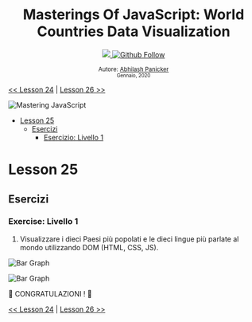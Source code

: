 <div align="center">
  <h1> Masterings Of JavaScript: World Countries Data Visualization</h1>
  <a class="header-badge" target="_blank" href="https://www.linkedin.com/in/abhilash-panicker-68952b159/">
  <img src="https://img.shields.io/badge/style--5eba00.svg?label=LinkedIn&logo=linkedin&style=social">
  </a>
  <a class="header-badge" target="_blank" href="https://github.com/abpanic/">
  <img alt="Github Follow" src="https://img.shields.io/github/followers/abpanic?style=social">
  </a>

<sub>Autore:
<a href="https://dbugr.vercel.app/" target="_blank">Abhilash Panicker</a><br>
<small> Gennaio, 2020</small>
</sub>

</div>

[<< Lesson 24](../24_Lesson_Project_solar_system/24_Lesson_project_solar_system.md) | [Lesson 26 >>](../26_Lesson_World_countries_data_visualization_2/26_Lesson_world_countries_data_visualization_2.md)

![Mastering JavaScript](../../images/banners/Lesson_1_25.png)

- [Lesson 25](#Lesson-25)
	- [Esercizi](#exercises)
		- [Esercizio: Livello 1](#exercise-level-1)

# Lesson 25

## Esercizi

### Exercise: Livello 1

1. Visualizzare i dieci Paesi più popolati e le dieci lingue più parlate al mondo utilizzando DOM (HTML, CSS, JS).

![Bar Graph](../../images/projects/dom_min_project_bar_graph_Lesson_5.1.gif)

![Bar Graph](../../images/projects/dom_min_project_bar_graph_Lesson_5.1.png)

🎉 CONGRATULAZIONI ! 🎉

[<< Lesson 24](../24_Lesson_Project_soloar_system/24_Lesson_project_soloar_system.md) | [Lesson 26 >>](../26_Lesson_World_countries_data_visualization_2/26_Lesson_world_countries_data_visualization_2.md)
